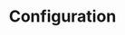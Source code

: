---
title: Configuration
description: User guides covering basic configuration concepts
weight: 1
---